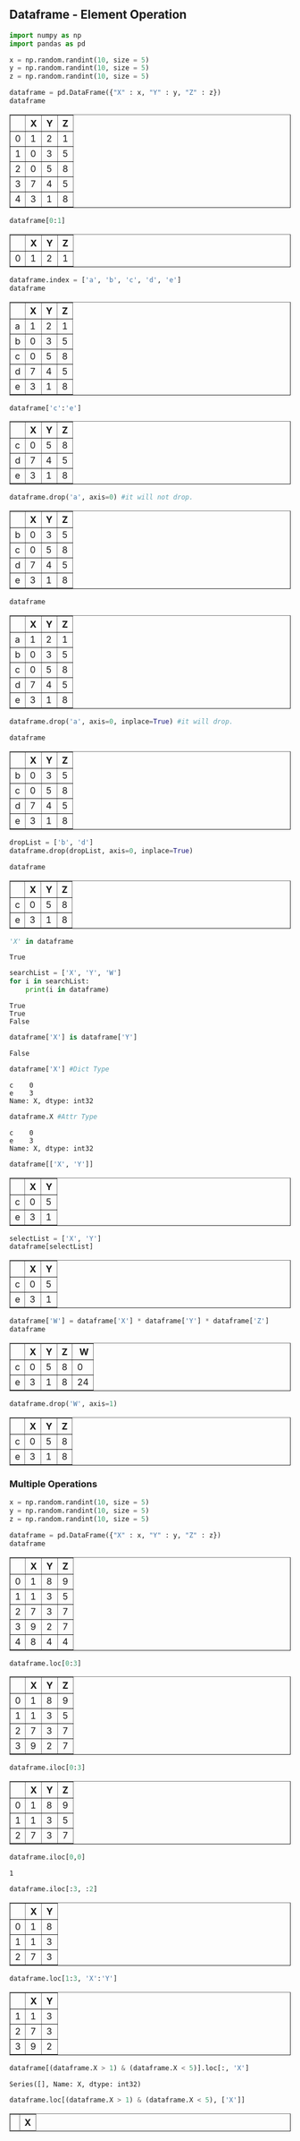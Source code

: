 ## Dataframe - Element Operation


```python
import numpy as np
import pandas as pd

x = np.random.randint(10, size = 5)
y = np.random.randint(10, size = 5)
z = np.random.randint(10, size = 5)

dataframe = pd.DataFrame({"X" : x, "Y" : y, "Z" : z})
dataframe
```




<div>
<style scoped>
    .dataframe tbody tr th:only-of-type {
        vertical-align: middle;
    }

    .dataframe tbody tr th {
        vertical-align: top;
    }

    .dataframe thead th {
        text-align: right;
    }
</style>
<table border="1" class="dataframe">
  <thead>
    <tr style="text-align: right;">
      <th></th>
      <th>X</th>
      <th>Y</th>
      <th>Z</th>
    </tr>
  </thead>
  <tbody>
    <tr>
      <td>0</td>
      <td>1</td>
      <td>2</td>
      <td>1</td>
    </tr>
    <tr>
      <td>1</td>
      <td>0</td>
      <td>3</td>
      <td>5</td>
    </tr>
    <tr>
      <td>2</td>
      <td>0</td>
      <td>5</td>
      <td>8</td>
    </tr>
    <tr>
      <td>3</td>
      <td>7</td>
      <td>4</td>
      <td>5</td>
    </tr>
    <tr>
      <td>4</td>
      <td>3</td>
      <td>1</td>
      <td>8</td>
    </tr>
  </tbody>
</table>
</div>




```python
dataframe[0:1]
```




<div>
<style scoped>
    .dataframe tbody tr th:only-of-type {
        vertical-align: middle;
    }

    .dataframe tbody tr th {
        vertical-align: top;
    }

    .dataframe thead th {
        text-align: right;
    }
</style>
<table border="1" class="dataframe">
  <thead>
    <tr style="text-align: right;">
      <th></th>
      <th>X</th>
      <th>Y</th>
      <th>Z</th>
    </tr>
  </thead>
  <tbody>
    <tr>
      <td>0</td>
      <td>1</td>
      <td>2</td>
      <td>1</td>
    </tr>
  </tbody>
</table>
</div>




```python
dataframe.index = ['a', 'b', 'c', 'd', 'e']
dataframe
```




<div>
<style scoped>
    .dataframe tbody tr th:only-of-type {
        vertical-align: middle;
    }

    .dataframe tbody tr th {
        vertical-align: top;
    }

    .dataframe thead th {
        text-align: right;
    }
</style>
<table border="1" class="dataframe">
  <thead>
    <tr style="text-align: right;">
      <th></th>
      <th>X</th>
      <th>Y</th>
      <th>Z</th>
    </tr>
  </thead>
  <tbody>
    <tr>
      <td>a</td>
      <td>1</td>
      <td>2</td>
      <td>1</td>
    </tr>
    <tr>
      <td>b</td>
      <td>0</td>
      <td>3</td>
      <td>5</td>
    </tr>
    <tr>
      <td>c</td>
      <td>0</td>
      <td>5</td>
      <td>8</td>
    </tr>
    <tr>
      <td>d</td>
      <td>7</td>
      <td>4</td>
      <td>5</td>
    </tr>
    <tr>
      <td>e</td>
      <td>3</td>
      <td>1</td>
      <td>8</td>
    </tr>
  </tbody>
</table>
</div>




```python
dataframe['c':'e']
```




<div>
<style scoped>
    .dataframe tbody tr th:only-of-type {
        vertical-align: middle;
    }

    .dataframe tbody tr th {
        vertical-align: top;
    }

    .dataframe thead th {
        text-align: right;
    }
</style>
<table border="1" class="dataframe">
  <thead>
    <tr style="text-align: right;">
      <th></th>
      <th>X</th>
      <th>Y</th>
      <th>Z</th>
    </tr>
  </thead>
  <tbody>
    <tr>
      <td>c</td>
      <td>0</td>
      <td>5</td>
      <td>8</td>
    </tr>
    <tr>
      <td>d</td>
      <td>7</td>
      <td>4</td>
      <td>5</td>
    </tr>
    <tr>
      <td>e</td>
      <td>3</td>
      <td>1</td>
      <td>8</td>
    </tr>
  </tbody>
</table>
</div>




```python
dataframe.drop('a', axis=0) #it will not drop.
```




<div>
<style scoped>
    .dataframe tbody tr th:only-of-type {
        vertical-align: middle;
    }

    .dataframe tbody tr th {
        vertical-align: top;
    }

    .dataframe thead th {
        text-align: right;
    }
</style>
<table border="1" class="dataframe">
  <thead>
    <tr style="text-align: right;">
      <th></th>
      <th>X</th>
      <th>Y</th>
      <th>Z</th>
    </tr>
  </thead>
  <tbody>
    <tr>
      <td>b</td>
      <td>0</td>
      <td>3</td>
      <td>5</td>
    </tr>
    <tr>
      <td>c</td>
      <td>0</td>
      <td>5</td>
      <td>8</td>
    </tr>
    <tr>
      <td>d</td>
      <td>7</td>
      <td>4</td>
      <td>5</td>
    </tr>
    <tr>
      <td>e</td>
      <td>3</td>
      <td>1</td>
      <td>8</td>
    </tr>
  </tbody>
</table>
</div>




```python
dataframe
```




<div>
<style scoped>
    .dataframe tbody tr th:only-of-type {
        vertical-align: middle;
    }

    .dataframe tbody tr th {
        vertical-align: top;
    }

    .dataframe thead th {
        text-align: right;
    }
</style>
<table border="1" class="dataframe">
  <thead>
    <tr style="text-align: right;">
      <th></th>
      <th>X</th>
      <th>Y</th>
      <th>Z</th>
    </tr>
  </thead>
  <tbody>
    <tr>
      <td>a</td>
      <td>1</td>
      <td>2</td>
      <td>1</td>
    </tr>
    <tr>
      <td>b</td>
      <td>0</td>
      <td>3</td>
      <td>5</td>
    </tr>
    <tr>
      <td>c</td>
      <td>0</td>
      <td>5</td>
      <td>8</td>
    </tr>
    <tr>
      <td>d</td>
      <td>7</td>
      <td>4</td>
      <td>5</td>
    </tr>
    <tr>
      <td>e</td>
      <td>3</td>
      <td>1</td>
      <td>8</td>
    </tr>
  </tbody>
</table>
</div>




```python
dataframe.drop('a', axis=0, inplace=True) #it will drop.
```


```python
dataframe
```




<div>
<style scoped>
    .dataframe tbody tr th:only-of-type {
        vertical-align: middle;
    }

    .dataframe tbody tr th {
        vertical-align: top;
    }

    .dataframe thead th {
        text-align: right;
    }
</style>
<table border="1" class="dataframe">
  <thead>
    <tr style="text-align: right;">
      <th></th>
      <th>X</th>
      <th>Y</th>
      <th>Z</th>
    </tr>
  </thead>
  <tbody>
    <tr>
      <td>b</td>
      <td>0</td>
      <td>3</td>
      <td>5</td>
    </tr>
    <tr>
      <td>c</td>
      <td>0</td>
      <td>5</td>
      <td>8</td>
    </tr>
    <tr>
      <td>d</td>
      <td>7</td>
      <td>4</td>
      <td>5</td>
    </tr>
    <tr>
      <td>e</td>
      <td>3</td>
      <td>1</td>
      <td>8</td>
    </tr>
  </tbody>
</table>
</div>




```python
dropList = ['b', 'd']
dataframe.drop(dropList, axis=0, inplace=True)
```


```python
dataframe
```




<div>
<style scoped>
    .dataframe tbody tr th:only-of-type {
        vertical-align: middle;
    }

    .dataframe tbody tr th {
        vertical-align: top;
    }

    .dataframe thead th {
        text-align: right;
    }
</style>
<table border="1" class="dataframe">
  <thead>
    <tr style="text-align: right;">
      <th></th>
      <th>X</th>
      <th>Y</th>
      <th>Z</th>
    </tr>
  </thead>
  <tbody>
    <tr>
      <td>c</td>
      <td>0</td>
      <td>5</td>
      <td>8</td>
    </tr>
    <tr>
      <td>e</td>
      <td>3</td>
      <td>1</td>
      <td>8</td>
    </tr>
  </tbody>
</table>
</div>




```python
'X' in dataframe
```




    True




```python
searchList = ['X', 'Y', 'W']
for i in searchList:
    print(i in dataframe)
```

    True
    True
    False
    


```python
dataframe['X'] is dataframe['Y']
```




    False




```python
dataframe['X'] #Dict Type
```




    c    0
    e    3
    Name: X, dtype: int32




```python
dataframe.X #Attr Type
```




    c    0
    e    3
    Name: X, dtype: int32




```python
dataframe[['X', 'Y']]
```




<div>
<style scoped>
    .dataframe tbody tr th:only-of-type {
        vertical-align: middle;
    }

    .dataframe tbody tr th {
        vertical-align: top;
    }

    .dataframe thead th {
        text-align: right;
    }
</style>
<table border="1" class="dataframe">
  <thead>
    <tr style="text-align: right;">
      <th></th>
      <th>X</th>
      <th>Y</th>
    </tr>
  </thead>
  <tbody>
    <tr>
      <td>c</td>
      <td>0</td>
      <td>5</td>
    </tr>
    <tr>
      <td>e</td>
      <td>3</td>
      <td>1</td>
    </tr>
  </tbody>
</table>
</div>




```python
selectList = ['X', 'Y']
dataframe[selectList]
```




<div>
<style scoped>
    .dataframe tbody tr th:only-of-type {
        vertical-align: middle;
    }

    .dataframe tbody tr th {
        vertical-align: top;
    }

    .dataframe thead th {
        text-align: right;
    }
</style>
<table border="1" class="dataframe">
  <thead>
    <tr style="text-align: right;">
      <th></th>
      <th>X</th>
      <th>Y</th>
    </tr>
  </thead>
  <tbody>
    <tr>
      <td>c</td>
      <td>0</td>
      <td>5</td>
    </tr>
    <tr>
      <td>e</td>
      <td>3</td>
      <td>1</td>
    </tr>
  </tbody>
</table>
</div>




```python
dataframe['W'] = dataframe['X'] * dataframe['Y'] * dataframe['Z']
dataframe
```




<div>
<style scoped>
    .dataframe tbody tr th:only-of-type {
        vertical-align: middle;
    }

    .dataframe tbody tr th {
        vertical-align: top;
    }

    .dataframe thead th {
        text-align: right;
    }
</style>
<table border="1" class="dataframe">
  <thead>
    <tr style="text-align: right;">
      <th></th>
      <th>X</th>
      <th>Y</th>
      <th>Z</th>
      <th>W</th>
    </tr>
  </thead>
  <tbody>
    <tr>
      <td>c</td>
      <td>0</td>
      <td>5</td>
      <td>8</td>
      <td>0</td>
    </tr>
    <tr>
      <td>e</td>
      <td>3</td>
      <td>1</td>
      <td>8</td>
      <td>24</td>
    </tr>
  </tbody>
</table>
</div>




```python
dataframe.drop('W', axis=1)
```




<div>
<style scoped>
    .dataframe tbody tr th:only-of-type {
        vertical-align: middle;
    }

    .dataframe tbody tr th {
        vertical-align: top;
    }

    .dataframe thead th {
        text-align: right;
    }
</style>
<table border="1" class="dataframe">
  <thead>
    <tr style="text-align: right;">
      <th></th>
      <th>X</th>
      <th>Y</th>
      <th>Z</th>
    </tr>
  </thead>
  <tbody>
    <tr>
      <td>c</td>
      <td>0</td>
      <td>5</td>
      <td>8</td>
    </tr>
    <tr>
      <td>e</td>
      <td>3</td>
      <td>1</td>
      <td>8</td>
    </tr>
  </tbody>
</table>
</div>



### Multiple Operations


```python
x = np.random.randint(10, size = 5)
y = np.random.randint(10, size = 5)
z = np.random.randint(10, size = 5)

dataframe = pd.DataFrame({"X" : x, "Y" : y, "Z" : z})
dataframe
```




<div>
<style scoped>
    .dataframe tbody tr th:only-of-type {
        vertical-align: middle;
    }

    .dataframe tbody tr th {
        vertical-align: top;
    }

    .dataframe thead th {
        text-align: right;
    }
</style>
<table border="1" class="dataframe">
  <thead>
    <tr style="text-align: right;">
      <th></th>
      <th>X</th>
      <th>Y</th>
      <th>Z</th>
    </tr>
  </thead>
  <tbody>
    <tr>
      <td>0</td>
      <td>1</td>
      <td>8</td>
      <td>9</td>
    </tr>
    <tr>
      <td>1</td>
      <td>1</td>
      <td>3</td>
      <td>5</td>
    </tr>
    <tr>
      <td>2</td>
      <td>7</td>
      <td>3</td>
      <td>7</td>
    </tr>
    <tr>
      <td>3</td>
      <td>9</td>
      <td>2</td>
      <td>7</td>
    </tr>
    <tr>
      <td>4</td>
      <td>8</td>
      <td>4</td>
      <td>4</td>
    </tr>
  </tbody>
</table>
</div>




```python
dataframe.loc[0:3]
```




<div>
<style scoped>
    .dataframe tbody tr th:only-of-type {
        vertical-align: middle;
    }

    .dataframe tbody tr th {
        vertical-align: top;
    }

    .dataframe thead th {
        text-align: right;
    }
</style>
<table border="1" class="dataframe">
  <thead>
    <tr style="text-align: right;">
      <th></th>
      <th>X</th>
      <th>Y</th>
      <th>Z</th>
    </tr>
  </thead>
  <tbody>
    <tr>
      <td>0</td>
      <td>1</td>
      <td>8</td>
      <td>9</td>
    </tr>
    <tr>
      <td>1</td>
      <td>1</td>
      <td>3</td>
      <td>5</td>
    </tr>
    <tr>
      <td>2</td>
      <td>7</td>
      <td>3</td>
      <td>7</td>
    </tr>
    <tr>
      <td>3</td>
      <td>9</td>
      <td>2</td>
      <td>7</td>
    </tr>
  </tbody>
</table>
</div>




```python
dataframe.iloc[0:3]
```




<div>
<style scoped>
    .dataframe tbody tr th:only-of-type {
        vertical-align: middle;
    }

    .dataframe tbody tr th {
        vertical-align: top;
    }

    .dataframe thead th {
        text-align: right;
    }
</style>
<table border="1" class="dataframe">
  <thead>
    <tr style="text-align: right;">
      <th></th>
      <th>X</th>
      <th>Y</th>
      <th>Z</th>
    </tr>
  </thead>
  <tbody>
    <tr>
      <td>0</td>
      <td>1</td>
      <td>8</td>
      <td>9</td>
    </tr>
    <tr>
      <td>1</td>
      <td>1</td>
      <td>3</td>
      <td>5</td>
    </tr>
    <tr>
      <td>2</td>
      <td>7</td>
      <td>3</td>
      <td>7</td>
    </tr>
  </tbody>
</table>
</div>




```python
dataframe.iloc[0,0]
```




    1




```python
dataframe.iloc[:3, :2] 
```




<div>
<style scoped>
    .dataframe tbody tr th:only-of-type {
        vertical-align: middle;
    }

    .dataframe tbody tr th {
        vertical-align: top;
    }

    .dataframe thead th {
        text-align: right;
    }
</style>
<table border="1" class="dataframe">
  <thead>
    <tr style="text-align: right;">
      <th></th>
      <th>X</th>
      <th>Y</th>
    </tr>
  </thead>
  <tbody>
    <tr>
      <td>0</td>
      <td>1</td>
      <td>8</td>
    </tr>
    <tr>
      <td>1</td>
      <td>1</td>
      <td>3</td>
    </tr>
    <tr>
      <td>2</td>
      <td>7</td>
      <td>3</td>
    </tr>
  </tbody>
</table>
</div>




```python
dataframe.loc[1:3, 'X':'Y']
```




<div>
<style scoped>
    .dataframe tbody tr th:only-of-type {
        vertical-align: middle;
    }

    .dataframe tbody tr th {
        vertical-align: top;
    }

    .dataframe thead th {
        text-align: right;
    }
</style>
<table border="1" class="dataframe">
  <thead>
    <tr style="text-align: right;">
      <th></th>
      <th>X</th>
      <th>Y</th>
    </tr>
  </thead>
  <tbody>
    <tr>
      <td>1</td>
      <td>1</td>
      <td>3</td>
    </tr>
    <tr>
      <td>2</td>
      <td>7</td>
      <td>3</td>
    </tr>
    <tr>
      <td>3</td>
      <td>9</td>
      <td>2</td>
    </tr>
  </tbody>
</table>
</div>




```python
dataframe[(dataframe.X > 1) & (dataframe.X < 5)].loc[:, 'X']
```




    Series([], Name: X, dtype: int32)




```python
dataframe.loc[(dataframe.X > 1) & (dataframe.X < 5), ['X']]
```




<div>
<style scoped>
    .dataframe tbody tr th:only-of-type {
        vertical-align: middle;
    }

    .dataframe tbody tr th {
        vertical-align: top;
    }

    .dataframe thead th {
        text-align: right;
    }
</style>
<table border="1" class="dataframe">
  <thead>
    <tr style="text-align: right;">
      <th></th>
      <th>X</th>
    </tr>
  </thead>
  <tbody>
  </tbody>
</table>
</div>


